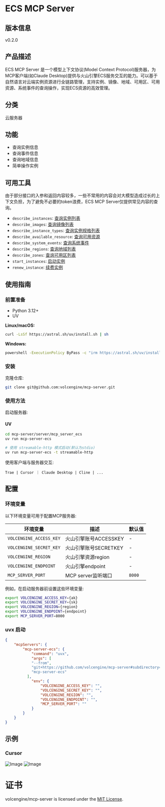 # ECS MCP Server 

## 版本信息
v0.2.0

## 产品描述

ECS MCP Server 是一个模型上下文协议(Model Context Protocol)服务器，为MCP客户端(如Claude Desktop)提供与火山引擎ECS服务交互的能力。可以基于自然语言对云端实例资源进行全链路管理，支持实例、镜像、地域、可用区、可用资源、系统事件的查询操作，实现ECS资源的高效管理。

## 分类
云服务器

## 功能

- 查询实例信息
- 查询事件信息
- 查询地域信息
- 简单操作实例

## 可用工具
由于部分接口的入参和返回内容较多，一些不常用的内容会对大模型造成过长的上下文负担，为了避免不必要的token浪费，ECS MCP Server仅提供常见内容的查询。

- `describe_instances`: [查询实例列表](https://www.volcengine.com/docs/6396/70466)
- `describe_images`: [查询镜像列表](https://www.volcengine.com/docs/6396/70808)
- `describe_instance_types`: [查询实例规格列表](https://www.volcengine.com/docs/6396/92769)
- `describe_available_resource`: [查询可用资源](https://www.volcengine.com/docs/6396/76279)
- `describe_system_events`: [查询系统事件](https://www.volcengine.com/docs/6396/129399)
- `describe_regions`: [查询地域列表](https://www.volcengine.com/docs/6396/1053194)
- `describe_zones`: [查询可用区列表](https://www.volcengine.com/docs/6396/120518)
- `start_instances`: [启动实例](https://www.volcengine.com/docs/6396/101068)
- `renew_instance`: [续费实例](https://www.volcengine.com/docs/6396/76276)

## 使用指南

### 前置准备
- Python 3.12+
- UV

**Linux/macOS:**
```bash
curl -LsSf https://astral.sh/uv/install.sh | sh
```

**Windows:**
```bash
powershell -ExecutionPolicy ByPass -c "irm https://astral.sh/uv/install.ps1 | iex"
```

### 安装
克隆仓库:
```bash
git clone git@github.com:volcengine/mcp-server.git
```

### 使用方法
启动服务器:

#### UV
```bash
cd mcp-server/server/mcp_server_ecs
uv run mcp-server-ecs

# 使用 streamable-http 模式启动(默认为stdio)
uv run mcp-server-ecs -t streamable-http
```

使用客户端与服务器交互:
```
Trae | Cursor ｜ Claude Desktop | Cline | ...
```

## 配置

### 环境变量

以下环境变量可用于配置MCP服务器:

| 环境变量 | 描述 | 默认值 |
|----------|------|--------|
| `VOLCENGINE_ACCESS_KEY` | 火山引擎账号ACCESSKEY | - |
| `VOLCENGINE_SECRET_KEY` | 火山引擎账号SECRETKEY | - |
| `VOLCENGINE_REGION` | 火山引擎资源region | - |
| `VOLCENGINE_ENDPOINT` | 火山引擎endpoint | - |
| `MCP_SERVER_PORT` | MCP server监听端口 | `8000` |

例如，在启动服务器前设置这些环境变量:

```bash
export VOLCENGINE_ACCESS_KEY={ak}
export VOLCENGINE_SECRET_KEY={sk}
export VOLCENGINE_REGION={region}
export VOLCENGINE_ENDPOINT={endpoint}
export MCP_SERVER_PORT=8000
```

### uvx 启动
```json
{
    "mcpServers": {
        "mcp-server-ecs": {
            "command": "uvx",
            "args": [
            "--from",
            "git+https://github.com/volcengine/mcp-server#subdirectory=server/mcp_server_ecs",
            "mcp-server-ecs"
          ],
            "env": {
                "VOLCENGINE_ACCESS_KEY": "",
                "VOLCENGINE_SECRET_KEY": "",
                "VOLCENGINE_REGION": "",
                "VOLCENGINE_ENDPOINT": "",
                "MCP_SERVER_PORT": ""
            }
        }
    }
}
```

## 示例
### Cursor
![Image](https://lf3-beecdn.bytetos.com/obj/ies-fe-bee-upload/bee_prod/biz_950/tos_333f0ad0f93c311bae4259ce2ab9022c.jpg)
![Image](https://lf3-beecdn.bytetos.com/obj/ies-fe-bee-upload/bee_prod/biz_950/tos_49abb4af5fb42f55052558867daff3d6.jpg)


# 证书
volcengine/mcp-server is licensed under the [MIT License](https://github.com/volcengine/mcp-server/blob/main/LICENSE).
